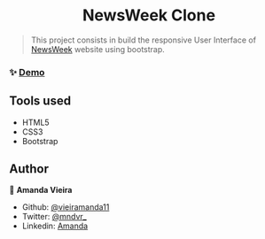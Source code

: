 <h1 align="center">NewsWeek Clone</h1>

> This project consists in build the responsive User Interface of [NewsWeek](https://www.newsweek.com/) website using bootstrap.

### ✨ [Demo](https://raw.githack.com/vieiramanda11/newsweek-clone/developer/index.html)

## Tools used
  
  * HTML5
  * CSS3
  * Bootstrap

## Author

👤 **Amanda Vieira**

- Github: [@vieiramanda11](https://github.com/vieiramanda11)
- Twitter: [@mndvr_](https://twitter.com/mndvr_)
- Linkedin: [Amanda](https://www.linkedin.com/in/amandavieira23/)
